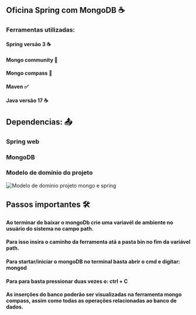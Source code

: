 ## Oficina Spring com MongoDB ☕ 

### Ferramentas utilizadas:

#### Spring versão 3 ☕
#### Mongo community 🍃
#### Mongo compass   🍃
#### Maven           ✅
#### Java versão 17  ☕

## Dependencias: 📤
### Spring web
### MongoDB

### Modelo de domínio do projeto

![Modelo de dominio projeto mongo e spring](https://github.com/jailine-web/Spring-e-mongoDB/assets/67970128/6804d4d8-d21e-45ad-9223-094032bc9301)

## Passos importantes 🛠️

#### Ao terminar de baixar o mongoDb crie uma variavél de ambiente no usuário do sistema no campo path. 
#### Para isso insira o caminho da ferramenta atá a pasta bin no fim da variável path.

#### Para startar/iniciar o mongoDB no terminal basta abrir o cmd e digitar: mongod
#### Para para basta pressionar duas vezes o: ctrl + C

#### As inserções do banco poderão ser visualizadas na ferramenta mongo compass, assim como todas as operações relacionadas ao banco de dados.
